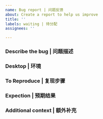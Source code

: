 ```yaml
---
name: Bug report | 问题反馈
about: Create a report to help us improve
title: ''
labels: waiting | 待分配
assignees: ''

---
```


### Describe the bug | 问题描述

### Desktop | 环境

### To Reproduce | 复现步骤

### Expection | 预期结果

### Additional context | 额外补充
